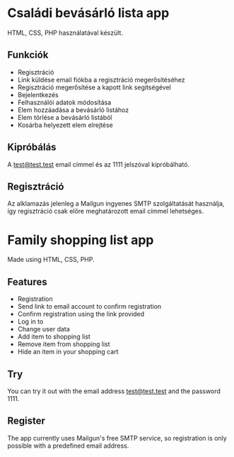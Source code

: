 # Családi bevásárló lista app

HTML, CSS, PHP használatával készült.

## Funkciók

- Regisztráció
- Link küldése email fiókba a regisztráció megerősítéséhez
- Regisztráció megerősítése a kapott link segítségével
- Bejelentkezés
- Felhasználói adatok módosítása
- Elem hozzáadása a bevásárló listához
- Elem törlése a bevásárló listából
- Kosárba helyezett elem elrejtése

## Kipróbálás

A test@test.test email címmel és az 1111 jelszóval kipróbálható.

## Regisztráció

Az alklamazás jelenleg a Mailgun ingyenes SMTP szolgáltatását használja, így regisztráció csak előre meghatározott email címmel lehetséges.

# Family shopping list app

Made using HTML, CSS, PHP.

## Features

- Registration
- Send link to email account to confirm registration
- Confirm registration using the link provided
- Log in to
- Change user data
- Add item to shopping list
- Remove item from shopping list
- Hide an item in your shopping cart

## Try

You can try it out with the email address test@test.test and the password 1111.

## Register
The app currently uses Mailgun's free SMTP service, so registration is only possible with a predefined email address.
